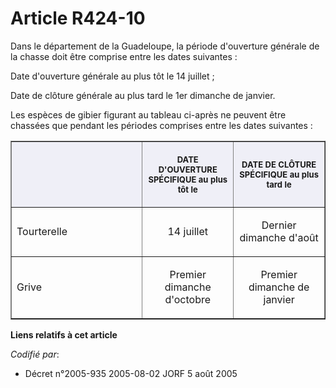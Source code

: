# Article R424-10

Dans le département de la Guadeloupe, la période d'ouverture générale de la chasse doit être comprise entre les dates
suivantes :

Date d'ouverture générale au plus tôt le 14 juillet ;

Date de clôture générale au plus tard le 1er dimanche de janvier.

Les espèces de gibier figurant au tableau ci-après ne peuvent être chassées que pendant les périodes comprises entre les
dates suivantes :

<table border="1" cellspacing="1" cellpadding="4">
    <thead>
      <tr>
        <th align="center" bgcolor="#efeff7" width="195">

</th>
        <th width="130" bgcolor="#efeff7" align="center">

<font size="2">DATE D'OUVERTURE SPÉCIFIQUE au plus tôt le</font>
        </th>
        <th align="center" width="130" bgcolor="#efeff7">

<font size="2">DATE DE CLÔTURE SPÉCIFIQUE au plus tard le</font>
        </th>
      </tr>
    </thead>
    <tbody>
      <tr>
        <td align="left">

Tourterelle</td>
        <td align="center">

14 juillet</td>
        <td align="center">

Dernier dimanche d'août</td>
      </tr>
      <tr>
        <td align="left">

Grive</td>
        <td align="center">

Premier dimanche d'octobre</td>
        <td align="center">

Premier dimanche de janvier</td>
      </tr>
    </tbody>
  </table>

**Liens relatifs à cet article**

_Codifié par_:

  - Décret n°2005-935 2005-08-02 JORF 5 août 2005
